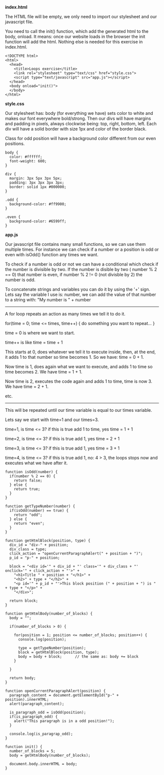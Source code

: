 **index.html**

The HTML file will be empty, we only need to import our stylesheet and our javascript file.

You need to call the init() function, which add the generated html to the body, onload. It means: once our website loads in the browser the init function will add the html. Nothing else is needed for this exercise in index.html.

    <!DOCTYPE html>
    <html>
      <head>
        <title>Loops exercise</title>
        <link rel="stylesheet" type="text/css" href="style.css">
        <script type="text/javascript" src="app.js"></script>
      </head>
      <body onload="init()">
      </body>
    </html>

**style.css**

Our stylesheet has: body (for everything we have) sets color to white and makes our font everywhere bold/strong. Then our divs will have margins and padding in pixels, always clockwise being: top, right, bottom, left. Each div will have a solid border with size 1px and color of the border black.

Class for odd position will have a background color different from our even positions.

    body {
      color: #ffffff;
      font-weight: 600;
    }
    
    div {
      margin: 3px 5px 3px 5px;
      padding: 3px 3px 3px 3px;
      border: solid 1px #000000;
    }
    
    .odd {
      background-color: #ff9900;
    }
    
    .even {
      background-color: #6599ff;
    }

**app.js**

Our javascript file contains many small functions, so we can use them multiple times. For instance we can check if a number or a position is odd or even with isOdd() function any times we want.

To check if a number is odd or not we can have a conditional which check if the number is divisible by two. If the number is disible by two ( number % 2 == 0) that number is even, if number % 2 != 0 (not divisble by 2) the number is odd.

To concatenate strings and variables you can do it by using the '+' sign. Lets say the variable I use is: number, we can add the value of that number to a string with: "My number is " + number

---

A for loop repeats an action as many times we tell it to do it. 

   for(time = 0; time <= times, time++) {
     do something you want to repeat...
   }

time = 0 is where we want to start.

time++ is like time = time + 1

This starts at 0, does whatever we tell it to execute inside, then, at the end, it adds 1 to that number so time becomes 1. So we have: time = 0 + 1.

Now time is 1, does again what we want to execute, and adds 1 to time so time becomes 2. We have time = 1 + 1.

Now time is 2, executes the code again and adds 1 to time, time is now 3. We have time = 2 + 1.

etc.

---

This will be repeated until our time variable is equal to our times variable.

Lets say we start with time=1 and our times=3.

time=1, is time <= 3? if this is true add 1 to time, yes time = 1 + 1

time=2, is time <= 3? if this is true add 1, yes time = 2 + 1

time=3, is time <= 3? if this is true add 1, yes time = 3 + 1

time=4, is time <= 3? if this is true add 1, no: 4 > 3, the loops stops now and executes what we have after it.


    function isOdd(number) {
      if(number % 2 == 0) {
        return false;
      } else {
        return true;
      }
    }
    
    function getTypeNumber(number) {
      if(isOdd(number) == true) {
        return "odd";
      } else {
        return "even";
      }
    }
    
    function getHtmlBlock(position, type) {
      div_id = "div-" + position;
      div_class = type;
      click_action = "openCurrentParagraphAlert(" + position + ")";
      p_id = "p-" + position;
      
      block = "<div id='" + div_id + "' class='" + div_class + "' onclick='" + click_action + "'>" +
        "<h1>Title " + position + "</h1>" +
        "<h2>" + type + "</h2>" +
        "<p id='" + p_id + "'>This block position (" + position + ") is " + type + "</p>" +
        "</div>";
      
      return block;
    }
    
    function getHtmlBody(number_of_blocks) {
      body = "";
      
      if(number_of_blocks > 0) {
      
        for(position = 1; position <= number_of_blocks; position++) {
          console.log(position);
    
          type = getTypeNumber(position);
          block = getHtmlBlock(position, type);
          body = body + block;      // the same as: body += block
        }
    
      }
      
      return body;
    }
    
    function openCurrentParagraphAlert(position) {
      paragraph_content = document.getElementById("p-" + position).innerHTML;
      alert(paragraph_content);
    
      is_paragraph_odd = isOdd(position);
      if(is_paragraph_odd) {
        alert("This paragraph is in a odd position!");
      }
      
      console.log(is_paragrap_odd);
    }
    
    function init() {
      number_of_blocks = 5;
      body = getHtmlBody(number_of_blocks);

      document.body.innerHTML = body;
    }
